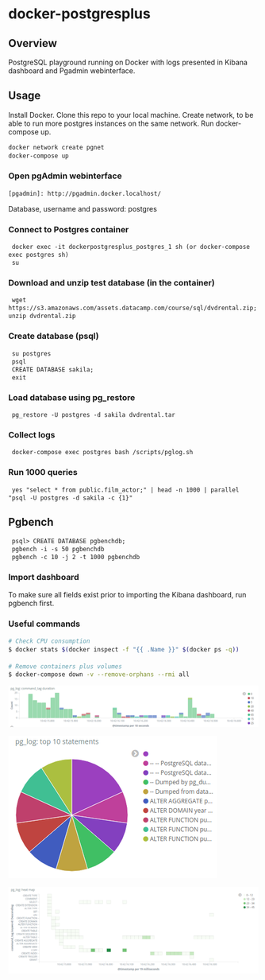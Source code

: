 # docker-postgresplus


## Overview
PostgreSQL playground running on Docker with logs presented in Kibana dashboard and Pgadmin webinterface.

## Usage
Install Docker. Clone this repo to your local machine. Create network, to be able to run more postgres instances on the same network. Run docker-compose up.

```bash
docker network create pgnet
docker-compose up
```

### Open pgAdmin webinterface
```bash
[pgadmin]: http://pgadmin.docker.localhost/
```
Database, username and password: postgres

### Connect to Postgres container
     docker exec -it dockerpostgresplus_postgres_1 sh (or docker-compose exec postgres sh)
     su

### Download and unzip test database (in the container)
     wget https://s3.amazonaws.com/assets.datacamp.com/course/sql/dvdrental.zip; unzip dvdrental.zip

### Create database (psql)
     su postgres
     psql
     CREATE DATABASE sakila;
     exit

### Load database using pg_restore
     pg_restore -U postgres -d sakila dvdrental.tar

### Collect logs
     docker-compose exec postgres bash /scripts/pglog.sh

### Run 1000 queries
     yes "select * from public.film_actor;" | head -n 1000 | parallel "psql -U postgres -d sakila -c {1}"

## Pgbench
     psql> CREATE DATABASE pgbenchdb;
     pgbench -i -s 50 pgbenchdb
     pgbench -c 10 -j 2 -t 1000 pgbenchdb

### Import dashboard
To make sure all fields exist prior to importing the Kibana dashboard, run pgbench first.


### Useful commands
```bash
# Check CPU consumption
$ docker stats $(docker inspect -f "{{ .Name }}" $(docker ps -q))

# Remove containers plus volumes
$ docker-compose down -v --remove-orphans --rmi all
```




![postgres](postgres_1.png?raw=true)

![postgres](postgres_2.png?raw=true)

![postgres](postgres_3.png?raw=true)

